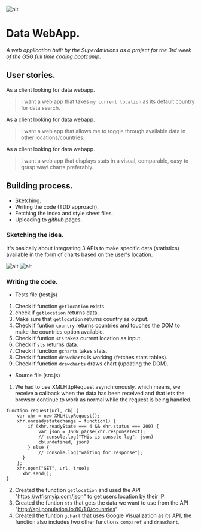![alt](https://s8.postimg.org/wojealcnp/logo1.jpg)
# Data WebApp.
*A web application built by the Super4minions as a project for the 3rd week of the GSG full time coding bootcamp.*

## User stories.
  As a client looking for data webapp.
> I want a web app that takes ```my current location``` as its default 
>  country for data search.

As a client looking for data webapp.
> I want a web app that allows me to toggle through available
> data in other locations/countries.

As a client looking for data webapp.
> I want a web app that displays stats in a visual, comparable, easy to  
> grasp way/ charts preferably.

## Building process. 

  - Sketching.
  - Writing the code (TDD approach).
  - Fetching the index and style sheet files.
  - Uploading to *github* pages.
  
### Sketching the idea.

It's basically about integrating 3 APIs to make specific data (statistics) available in the form of charts based on the user's location.

![alt](https://s13.postimg.org/4f8yhpnef/Sk1.jpg)
![alt](https://s8.postimg.org/6pp6kiz05/Sk2.jpg)

### Writing the code.

  - Tests file (test.js)
  
  1. Check if function ```getlocation``` exists.
  2. check if ```getlocation``` returns data.
  3. Make sure that ```getlocation``` returns country as output.
  4. Check if funtion ```country``` returns countries and touches the DOM
  to make the countries option available.
  5. Check if funtion ```sts``` takes current location as input.
  6. Check if ```sts``` returns data.
  7. Check if function ```gcharts``` takes stats.
  8. Check if function ```drawcharts``` is working (fetches stats tables).
  9. Check if function ```drawcharts``` draws chart (updating the DOM).
  
  - Source file (src.js)
  
  1. We had to use XMLHttpRequest asynchronously.  which means, we receive a callback when the data has been received and that lets the browser continue to work as normal while the request is being handled.
  
```JS
function request(url, cb) {
    var xhr = new XMLHttpRequest();
    xhr.onreadystatechange = function() {
        if (xhr.readyState === 4 && xhr.status === 200) {
            var json = JSON.parse(xhr.responseText);
            // console.log("THis is console log", json)
            cb(undefined, json)
        } else {
            // console.log("waiting for response");
      }
    };
    xhr.open("GET", url, true);
      xhr.send();
}
```

  2. Created the function ```getlocation``` and used the API "https://wtfismyip.com/json" to get users location by their IP.
  3. Created the funtion ```sts``` that gets the data we want to use from the API "http://api.population.io:80/1.0/countries".
  4. Created the funtion ```gchart``` that uses Google Visualization as its API,
  the function also includes two other functions ```comparef``` and ```drawchart```.
